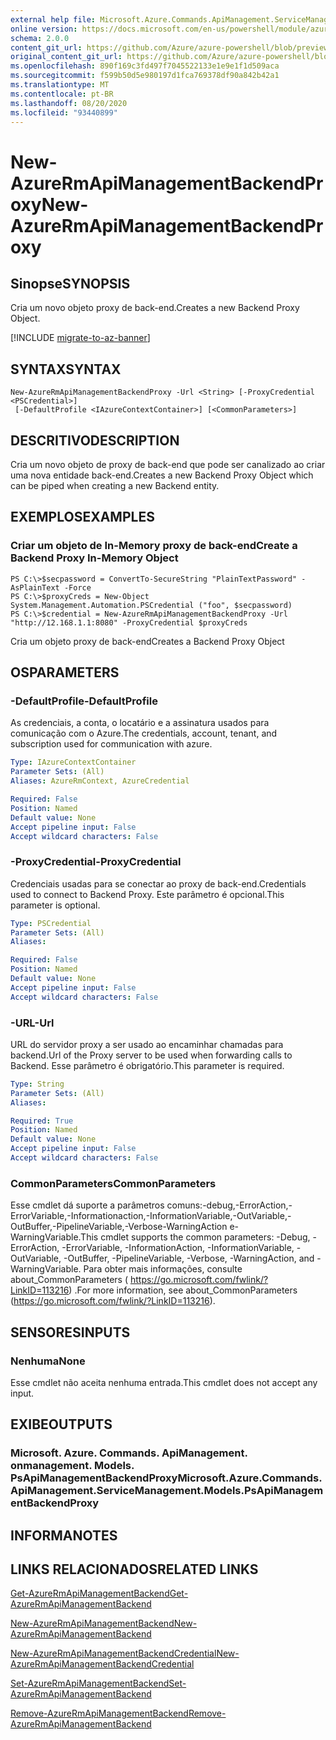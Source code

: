 ```yaml
---
external help file: Microsoft.Azure.Commands.ApiManagement.ServiceManagement.dll-Help.xml
online version: https://docs.microsoft.com/en-us/powershell/module/azurerm.apimanagement/new-azurermapimanagementbackendproxy
schema: 2.0.0
content_git_url: https://github.com/Azure/azure-powershell/blob/preview/src/ResourceManager/ApiManagement/Commands.ApiManagement/help/New-AzureRmApiManagementBackendProxy.md
original_content_git_url: https://github.com/Azure/azure-powershell/blob/preview/src/ResourceManager/ApiManagement/Commands.ApiManagement/help/New-AzureRmApiManagementBackendProxy.md
ms.openlocfilehash: 890f169c3fd497f7045522133e1e9e1f1d509aca
ms.sourcegitcommit: f599b50d5e980197d1fca769378df90a842b42a1
ms.translationtype: MT
ms.contentlocale: pt-BR
ms.lasthandoff: 08/20/2020
ms.locfileid: "93440899"
---
```

# <span data-ttu-id="bf148-101">New-AzureRmApiManagementBackendProxy</span><span class="sxs-lookup"><span data-stu-id="bf148-101">New-AzureRmApiManagementBackendProxy</span></span>

## <span data-ttu-id="bf148-102">Sinopse</span><span class="sxs-lookup"><span data-stu-id="bf148-102">SYNOPSIS</span></span>
<span data-ttu-id="bf148-103">Cria um novo objeto proxy de back-end.</span><span class="sxs-lookup"><span data-stu-id="bf148-103">Creates a new Backend Proxy Object.</span></span>

[!INCLUDE [migrate-to-az-banner](../../includes/migrate-to-az-banner.md)]

## <span data-ttu-id="bf148-104">SYNTAX</span><span class="sxs-lookup"><span data-stu-id="bf148-104">SYNTAX</span></span>

```
New-AzureRmApiManagementBackendProxy -Url <String> [-ProxyCredential <PSCredential>]
 [-DefaultProfile <IAzureContextContainer>] [<CommonParameters>]
```

## <span data-ttu-id="bf148-105">DESCRITIVO</span><span class="sxs-lookup"><span data-stu-id="bf148-105">DESCRIPTION</span></span>
<span data-ttu-id="bf148-106">Cria um novo objeto de proxy de back-end que pode ser canalizado ao criar uma nova entidade back-end.</span><span class="sxs-lookup"><span data-stu-id="bf148-106">Creates a new Backend Proxy Object which can be piped when creating a new Backend entity.</span></span>

## <span data-ttu-id="bf148-107">EXEMPLOS</span><span class="sxs-lookup"><span data-stu-id="bf148-107">EXAMPLES</span></span>

### <span data-ttu-id="bf148-108">Criar um objeto de In-Memory proxy de back-end</span><span class="sxs-lookup"><span data-stu-id="bf148-108">Create a Backend Proxy In-Memory Object</span></span>
```
PS C:\>$secpassword = ConvertTo-SecureString "PlainTextPassword" -AsPlainText -Force
PS C:\>$proxyCreds = New-Object System.Management.Automation.PSCredential ("foo", $secpassword)
PS C:\>$credential = New-AzureRmApiManagementBackendProxy -Url "http://12.168.1.1:8080" -ProxyCredential $proxyCreds
```

<span data-ttu-id="bf148-109">Cria um objeto proxy de back-end</span><span class="sxs-lookup"><span data-stu-id="bf148-109">Creates a Backend Proxy Object</span></span>

## <span data-ttu-id="bf148-110">OS</span><span class="sxs-lookup"><span data-stu-id="bf148-110">PARAMETERS</span></span>

### <span data-ttu-id="bf148-111">-DefaultProfile</span><span class="sxs-lookup"><span data-stu-id="bf148-111">-DefaultProfile</span></span>
<span data-ttu-id="bf148-112">As credenciais, a conta, o locatário e a assinatura usados para comunicação com o Azure.</span><span class="sxs-lookup"><span data-stu-id="bf148-112">The credentials, account, tenant, and subscription used for communication with azure.</span></span>
 
```yaml
Type: IAzureContextContainer
Parameter Sets: (All)
Aliases: AzureRmContext, AzureCredential

Required: False
Position: Named
Default value: None
Accept pipeline input: False
Accept wildcard characters: False
```

### <span data-ttu-id="bf148-113">-ProxyCredential</span><span class="sxs-lookup"><span data-stu-id="bf148-113">-ProxyCredential</span></span>
<span data-ttu-id="bf148-114">Credenciais usadas para se conectar ao proxy de back-end.</span><span class="sxs-lookup"><span data-stu-id="bf148-114">Credentials used to connect to Backend Proxy.</span></span> <span data-ttu-id="bf148-115">Este parâmetro é opcional.</span><span class="sxs-lookup"><span data-stu-id="bf148-115">This parameter is optional.</span></span>

```yaml
Type: PSCredential
Parameter Sets: (All)
Aliases: 

Required: False
Position: Named
Default value: None
Accept pipeline input: False
Accept wildcard characters: False
```

### <span data-ttu-id="bf148-116">-URL</span><span class="sxs-lookup"><span data-stu-id="bf148-116">-Url</span></span>
<span data-ttu-id="bf148-117">URL do servidor proxy a ser usado ao encaminhar chamadas para backend.</span><span class="sxs-lookup"><span data-stu-id="bf148-117">Url of the Proxy server to be used when forwarding calls to Backend.</span></span>
<span data-ttu-id="bf148-118">Esse parâmetro é obrigatório.</span><span class="sxs-lookup"><span data-stu-id="bf148-118">This parameter is required.</span></span>

```yaml
Type: String
Parameter Sets: (All)
Aliases: 

Required: True
Position: Named
Default value: None
Accept pipeline input: False
Accept wildcard characters: False
```

### <span data-ttu-id="bf148-119">CommonParameters</span><span class="sxs-lookup"><span data-stu-id="bf148-119">CommonParameters</span></span>
<span data-ttu-id="bf148-120">Esse cmdlet dá suporte a parâmetros comuns:-debug,-ErrorAction,-ErrorVariable,-Informationaction,-InformationVariable,-OutVariable,-OutBuffer,-PipelineVariable,-Verbose-WarningAction e-WarningVariable.</span><span class="sxs-lookup"><span data-stu-id="bf148-120">This cmdlet supports the common parameters: -Debug, -ErrorAction, -ErrorVariable, -InformationAction, -InformationVariable, -OutVariable, -OutBuffer, -PipelineVariable, -Verbose, -WarningAction, and -WarningVariable.</span></span> <span data-ttu-id="bf148-121">Para obter mais informações, consulte about_CommonParameters ( https://go.microsoft.com/fwlink/?LinkID=113216) .</span><span class="sxs-lookup"><span data-stu-id="bf148-121">For more information, see about_CommonParameters (https://go.microsoft.com/fwlink/?LinkID=113216).</span></span>

## <span data-ttu-id="bf148-122">SENSORES</span><span class="sxs-lookup"><span data-stu-id="bf148-122">INPUTS</span></span>

### <span data-ttu-id="bf148-123">Nenhuma</span><span class="sxs-lookup"><span data-stu-id="bf148-123">None</span></span>
<span data-ttu-id="bf148-124">Esse cmdlet não aceita nenhuma entrada.</span><span class="sxs-lookup"><span data-stu-id="bf148-124">This cmdlet does not accept any input.</span></span>

## <span data-ttu-id="bf148-125">EXIBE</span><span class="sxs-lookup"><span data-stu-id="bf148-125">OUTPUTS</span></span>

### <span data-ttu-id="bf148-126">Microsoft. Azure. Commands. ApiManagement. onmanagement. Models. PsApiManagementBackendProxy</span><span class="sxs-lookup"><span data-stu-id="bf148-126">Microsoft.Azure.Commands.ApiManagement.ServiceManagement.Models.PsApiManagementBackendProxy</span></span>

## <span data-ttu-id="bf148-127">INFORMA</span><span class="sxs-lookup"><span data-stu-id="bf148-127">NOTES</span></span>

## <span data-ttu-id="bf148-128">LINKS RELACIONADOS</span><span class="sxs-lookup"><span data-stu-id="bf148-128">RELATED LINKS</span></span>

[<span data-ttu-id="bf148-129">Get-AzureRmApiManagementBackend</span><span class="sxs-lookup"><span data-stu-id="bf148-129">Get-AzureRmApiManagementBackend</span></span>](./Get-AzureRmApiManagementBackend)

[<span data-ttu-id="bf148-130">New-AzureRmApiManagementBackend</span><span class="sxs-lookup"><span data-stu-id="bf148-130">New-AzureRmApiManagementBackend</span></span>](./New-AzureRmApiManagementBackend.md)

[<span data-ttu-id="bf148-131">New-AzureRmApiManagementBackendCredential</span><span class="sxs-lookup"><span data-stu-id="bf148-131">New-AzureRmApiManagementBackendCredential</span></span>](./New-AzureRmApiManagementBackendCredential.md)

[<span data-ttu-id="bf148-132">Set-AzureRmApiManagementBackend</span><span class="sxs-lookup"><span data-stu-id="bf148-132">Set-AzureRmApiManagementBackend</span></span>](./Set-AzureRmApiManagementBackend.md)

[<span data-ttu-id="bf148-133">Remove-AzureRmApiManagementBackend</span><span class="sxs-lookup"><span data-stu-id="bf148-133">Remove-AzureRmApiManagementBackend</span></span>](./Remove-AzureRmApiManagementBackend.md)
